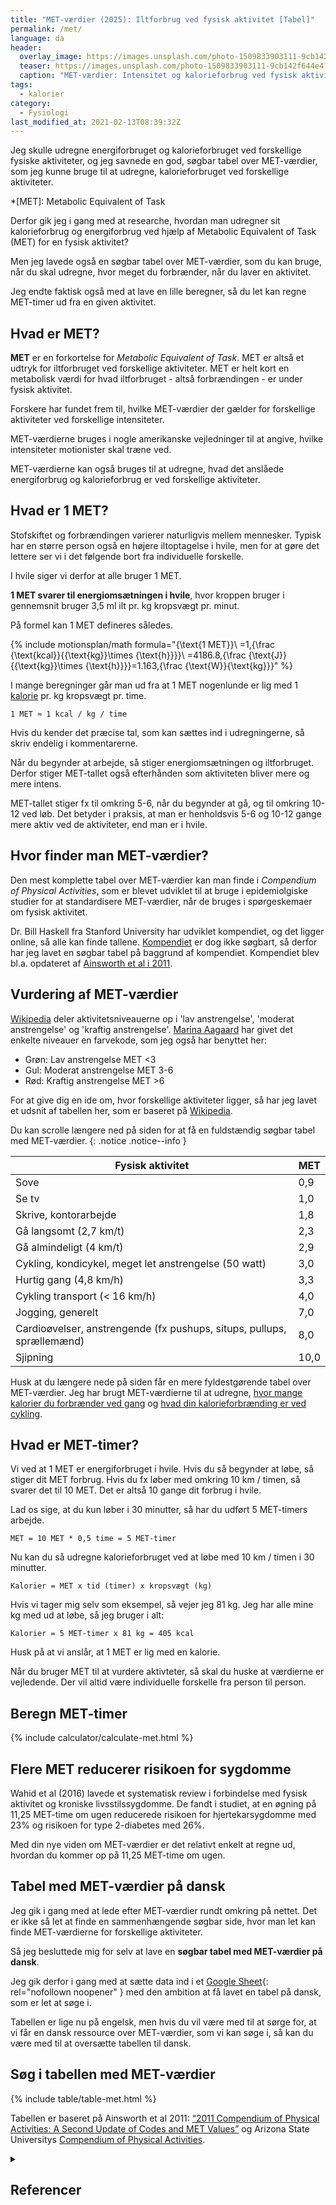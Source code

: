 ```yaml
---
title: "MET-værdier (2025): Iltforbrug ved fysisk aktivitet [Tabel]"
permalink: /met/
language: da
header:
  overlay_image: https://images.unsplash.com/photo-1509833903111-9cb142f644e4?ixlib=rb-1.2.1&ixid=eyJhcHBfaWQiOjEyMDd9&auto=format&fit=crop&h=630&w=1200&q=10
  teaser: https://images.unsplash.com/photo-1509833903111-9cb142f644e4?ixlib=rb-1.2.1&ixid=eyJhcHBfaWQiOjEyMDd9&auto=format&fit=crop&h=300&w=400&q=10
  caption: "MET-værdier: Intensitet og kalorieforbrug ved fysisk aktivitet"
tags:
  - kalorier
category:
  - Fysiologi
last_modified_at: 2021-02-13T08:39:32Z
---
```


Jeg skulle udregne energiforbruget og kalorieforbruget ved forskellige fysiske aktiviteter, og jeg savnede en god, søgbar tabel over MET-værdier, som jeg kunne bruge til at udregne, kalorieforbruget ved forskellige aktiviteter.

*[MET]: Metabolic Equivalent of Task

Derfor gik jeg i gang med at researche, hvordan man udregner sit kalorieforbrug og energiforbrug ved hjælp af Metabolic Equivalent of Task (MET) for en fysisk aktivitet?

Men jeg lavede også en søgbar tabel over MET-værdier, som du kan bruge, når du skal udregne, hvor meget du forbrænder, når du laver en aktivitet.

Jeg endte faktisk også med at lave en lille beregner, så du let kan regne MET-timer ud fra en given aktivitet.

## Hvad er MET?

**MET** er en forkortelse for _Metabolic Equivalent of Task_. MET er altså et udtryk for iltforbruget ved forskellige aktiviteter. MET er helt kort en metabolisk værdi for hvad iltforbruget - altså forbrændingen - er under fysisk aktivitet.

Forskere har fundet frem til, hvilke MET-værdier der gælder for forskellige aktiviteter ved forskellige intensiteter.

MET-værdierne bruges i nogle amerikanske vejledninger til at angive, hvilke intensiteter motionister skal træne ved.

MET-værdierne kan også bruges til at udregne, hvad det anslåede energiforbrug og kalorieforbrug er ved forskellige aktiviteter.

## Hvad er 1 MET?

Stofskiftet og forbrændingen varierer naturligvis mellem mennesker. Typisk har en større person også en højere iltoptagelse i hvile, men for at gøre det lettere ser vi i det følgende bort fra individuelle forskelle.

I hvile siger vi derfor at alle bruger 1 MET.

**1 MET svarer til energiomsætningen i hvile**, hvor kroppen bruger i gennemsnit  bruger 3,5 ml ilt pr. kg kropsvægt pr. minut.

På formel kan 1 MET defineres således.

{% include motionsplan/math formula="{\text{1 MET}}\ =1\,{\frac {\text{kcal}}{{\text{kg}}\times {\text{h}}}}\ =4186.8\,{\frac {\text{J}}{{\text{kg}}\times {\text{h}}}}=1.163\,{\frac {\text{W}}{\text{kg}}}" %}

I mange beregninger går man ud fra at 1 MET nogenlunde er lig med 1 [kalorie](/hvad-er-kalorier/) pr. kg kropsvægt pr. time.

    1 MET ≈ 1 kcal / kg / time

Hvis du kender det præcise tal, som kan sættes ind i udregningerne, så skriv endelig i kommentarerne.

Når du begynder at arbejde, så stiger energiomsætningen og iltforbruget. Derfor stiger MET-tallet også efterhånden som aktiviteten bliver mere og mere intens.

MET-tallet stiger fx til omkring 5-6, når du begynder at gå, og til omkring 10-12 ved løb. Det betyder i praksis, at man er henholdsvis 5-6 og 10-12 gange mere aktiv ved de aktiviteter, end man er i hvile.

## Hvor finder man MET-værdier?

Den mest komplette tabel over MET-værdier kan man finde i _Compendium of Physical Activities_, som er blevet udviklet til at bruge i epidemiolgiske studier for at standardisere MET-værdier, når de bruges i spørgeskemaer om fysisk aktivitet.

Dr. Bill Haskell fra Stanford University har udviklet kompendiet, og det ligger online, så alle kan finde tallene. [Kompendiet](https://sites.google.com/site/compendiumofphysicalactivities/compendia) er dog ikke søgbart, så derfor har jeg lavet en søgbar tabel på baggrund af kompendiet. Kompendiet blev bl.a. opdateret af [Ainsworth et al i 2011](https://journals.lww.com/acsm-msse/Fulltext/2011/08000/2011_Compendium_of_Physical_Activities__A_Second.25.aspx).

## Vurdering af MET-værdier

[Wikipedia](https://en.wikipedia.org/wiki/Metabolic_equivalent_of_task) deler aktivitetsniveauerne op i 'lav anstrengelse', 'moderat anstrengelse' og 'kraftig anstrengelse'. [Marina Aagaard](https://marinaaagaardblog.com/2018/05/23/fitness-energiforbrug-kalorier-kropsvaegt-og-met-tabel/) har givet det enkelte niveauer en farvekode, som jeg også har benyttet her:

- Grøn: Lav anstrengelse MET <3
- Gul: Moderat anstrengelse MET 3-6
- Rød: Kraftig anstrengelse MET >6

For at give dig en ide om, hvor forskellige aktiviteter ligger, så har jeg lavet et udsnit af tabellen her, som er baseret på [Wikipedia](https://en.wikipedia.org/wiki/Metabolic_equivalent_of_task).

Du kan scrolle længere ned på siden for at få en fuldstændig søgbar tabel med MET-værdier.
{: .notice .notice--info }

| Fysisk aktivitet       | MET |
|------------------------|-----|
| Sove                   | 0,9 |
| Se tv                  | 1,0 |
| Skrive, kontorarbejde  | 1,8 |
| Gå langsomt (2,7 km/t) | 2,3 |
| Gå almindeligt (4 km/t) |	2,9 |
| Cykling, kondicykel, meget let anstrengelse (50 watt) |	3,0 |
| Hurtig gang (4,8 km/h) | 3,3 |
| Cykling transport (< 16 km/h) | 4,0 |
| Jogging, generelt | 7,0 |
| Cardioøvelser, anstrengende (fx pushups, situps, pullups, sprællemænd) | 8,0 |
| Sjipning | 10,0 |

Husk at du længere nede på siden får en mere fyldestgørende tabel over MET-værdier. Jeg har brugt MET-værdierne til at udregne, [hvor mange kalorier du forbrænder ved gang](/forbraending-ved-gaa-gang/) og [hvad din kalorieforbrænding er ved cykling](https://www.cykel-ruter.dk/cykling-kalorier/).

## Hvad er MET-timer?

Vi ved at 1 MET er energiforbruget i hvile. Hvis du så begynder at løbe, så stiger dit MET forbrug. Hvis du fx løber med omkring 10 km / timen, så svarer det til 10 MET. Det er altså 10 gange dit forbrug i hvile.

Lad os sige, at du kun løber i 30 minutter, så har du udført 5 MET-timers arbejde.

    MET = 10 MET * 0,5 time = 5 MET-timer

Nu kan du så udregne kalorieforbruget ved at løbe med 10 km / timen i 30 minutter.

    Kalorier = MET x tid (timer) x kropsvægt (kg)

Hvis vi tager mig selv som eksempel, så vejer jeg 81 kg. Jeg har alle mine kg med ud at løbe, så jeg bruger i alt:

    Kalorier = 5 MET-timer x 81 kg = 405 kcal

Husk på at vi anslår, at 1 MET er lig med en kalorie.

Når du bruger MET til at vurdere aktivteter, så skal du huske at værdierne er vejledende. Der vil altid være individuelle forskelle fra person til person.

## Beregn MET-timer

{% include calculator/calculate-met.html %}

## Flere MET reducerer risikoen for sygdomme

Wahid et al (2016) lavede et systematisk review i forbindelse med fysisk aktivitet og kroniske livsstilssygdomme. De fandt i studiet, at en øgning på 11,25 MET-time om ugen reducerede risikoen for hjertekarsygdomme med 23% og risikoen for type 2-diabetes med 26%.

Med din nye viden om MET-værdier er det relativt enkelt at regne ud, hvordan du kommer op på 11,25 MET-time om ugen.

## Tabel med MET-værdier på dansk

Jeg gik i gang med at lede efter MET-værdier rundt omkring på nettet. Det er ikke så let at finde en sammenhængende søgbar side, hvor man let kan finde MET-værdierne for forskellige aktiviteter.

Så jeg besluttede mig for selv at lave en **søgbar tabel med MET-værdier på dansk**.

Jeg gik derfor i gang med at sætte data ind i et [Google Sheet](https://docs.google.com/spreadsheets/d/1oCWFageoEdtjENeCcDVwE-Z3o8gaBpF_L3PkzRKedpg/copy?usp=sharing){: rel="nofollown noopener" } med den ambition at få lavet en tabel på dansk, som er let at søge i.

Tabellen er lige nu på engelsk, men hvis du vil være med til at sørge for, at vi får en dansk ressource over MET-værdier, som vi kan søge i, så kan du være med til at oversætte tabellen til dansk.

## Søg i tabellen med MET-værdier

{% include table/table-met.html %}

Tabellen er baseret på Ainsworth et al 2011: [“2011 Compendium of Physical Activities: A Second Update of Codes and MET Values”](https://journals.lww.com/acsm-msse/Fulltext/2011/08000/2011_Compendium_of_Physical_Activities__A_Second.25.aspx) og Arizona State Universitys [Compendium of Physical Activities](https://sites.google.com/site/compendiumofphysicalactivities/compendia).

<details markdown="1" class="references">
  <summary><h2 id="references">Referencer</h2></summary>

- Wahid, A.; Manek, N.; Nichols, M.; Kelly, P.; Foster, C.; Webster, P.; Kaur, A.; Friedemann Smith, C.; Wilkins, E.; Rayner, M.; Roberts, N.; Scarborough, P. (2016).["Quantifying the Association Between Physical Activity and Cardiovascular Disease and Diabetes: A Systematic Review and Meta‐Analysis"](https://www.ncbi.nlm.nih.gov/pmc/articles/PMC5079002)._Journal of the American Heart Association_.**5**(9): e002495. doi: [10.1161/JAHA.115.002495](https://doi.org/10.1161%2FJAHA.115.002495).
</details>
